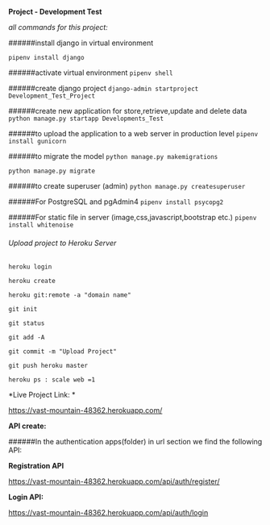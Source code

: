 **Project - Development Test**

_all commands for this project:_

######install django in virtual environment

`pipenv install django` 

######activate virtual environment 
`pipenv shell `


######create django project
`django-admin startproject Development_Test_Project`

######create new application for store,retrieve,update and delete data
`python manage.py startapp Developments_Test`

######to upload the application to a web server in production level
`pipenv install gunicorn`


######to migrate the model
`python manage.py makemigrations`

`python manage.py migrate`

######to create superuser (admin)
`python manage.py createsuperuser`

######For PostgreSQL and pgAdmin4
`pipenv install psycopg2`

######For static file in server (image,css,javascript,bootstrap etc.)
`pipenv install whitenoise`

###### Upload project to Heroku Server
`heroku login`

`heroku create`

`heroku git:remote -a "domain name"`

`git init`

`git status`

`git add -A`

`git commit -m "Upload Project"`

`git push heroku master`

`heroku ps : scale web =1` 

*Live Project Link: *

https://vast-mountain-48362.herokuapp.com/

**API create:** 

######In the authentication apps(folder) in url section we find the following API:

**Registration API**

https://vast-mountain-48362.herokuapp.com/api/auth/register/

**Login API:** 

https://vast-mountain-48362.herokuapp.com/api/auth/login

